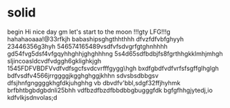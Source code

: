 # solid
begin
Hi
nice day
gm
let's start
to the moon !!!gty
LFG!!!g
hahahaoaaa!@33rfkjh
babashipsghgthhthhh
dfvzfdfvbfghyyh
23446356g3hyh
546574165489vsdfvfsdvgrfgtghnhhhh
gd54fvg5dsf4vfgqyhhghhjghghhhng
5s4d65sdfbdbjfs8fgrthhgkklmhjmhgh
sljincoasldcvdfvdggh6gklighkjgh
1545FDFVBDFVvdfvdfsgcfsvdcvrfffgygg\hgh
bxdfgbdfvdfvrfsfsgffglhglgh
bdfvsdfv4566jrrggggjkgghghggjkhhn
sdvsbsdbbgsv dfsjhnfgnggggkhgfdkjuhghhg
vb dbvdfv'bbl,sdgf32ffjhyhmk
brfbhtbgbdgbdnli25bhh
vdfbzdfbzdfbbdbbgbugggfdk
bgfgfhhgjytedj,io
kdfvlkjsdnvolas;d

